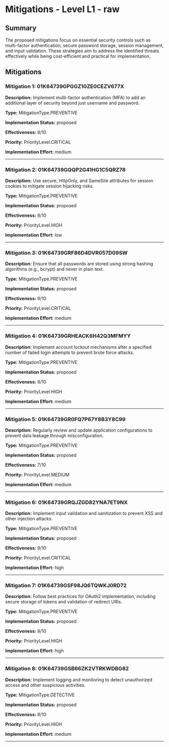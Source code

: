 # Mitigations - Level L1 - raw

## Summary

The proposed mitigations focus on essential security controls such as multi-factor authentication, secure password storage, session management, and input validation. These strategies aim to address the identified threats effectively while being cost-efficient and practical for implementation.

## Mitigations

### Mitigation 1: 01K64739GPGGZ10ZE0CEZV677X

**Description:** Implement multi-factor authentication (MFA) to add an additional layer of security beyond just username and password.

**Type:** MitigationType.PREVENTIVE

**Implementation Status:** proposed

**Effectiveness:** 9/10

**Priority:** PriorityLevel.CRITICAL

**Implementation Effort:** medium

---

### Mitigation 2: 01K64739GQQP2G41HG1C5QRZ78

**Description:** Use secure, HttpOnly, and SameSite attributes for session cookies to mitigate session hijacking risks.

**Type:** MitigationType.PREVENTIVE

**Implementation Status:** proposed

**Effectiveness:** 8/10

**Priority:** PriorityLevel.HIGH

**Implementation Effort:** low

---

### Mitigation 3: 01K64739GRF86D4DVR057D09SW

**Description:** Ensure that all passwords are stored using strong hashing algorithms (e.g., bcrypt) and never in plain text.

**Type:** MitigationType.PREVENTIVE

**Implementation Status:** proposed

**Effectiveness:** 9/10

**Priority:** PriorityLevel.CRITICAL

**Implementation Effort:** medium

---

### Mitigation 4: 01K64739GRHEACK6H42Q3MFMYY

**Description:** Implement account lockout mechanisms after a specified number of failed login attempts to prevent brute force attacks.

**Type:** MitigationType.PREVENTIVE

**Implementation Status:** proposed

**Effectiveness:** 8/10

**Priority:** PriorityLevel.HIGH

**Implementation Effort:** medium

---

### Mitigation 5: 01K64739GR0FQ7P67Y8B3Y8C99

**Description:** Regularly review and update application configurations to prevent data leakage through misconfiguration.

**Type:** MitigationType.PREVENTIVE

**Implementation Status:** proposed

**Effectiveness:** 7/10

**Priority:** PriorityLevel.MEDIUM

**Implementation Effort:** medium

---

### Mitigation 6: 01K64739GRQJZGD82YNA7ET9NX

**Description:** Implement input validation and sanitization to prevent XSS and other injection attacks.

**Type:** MitigationType.PREVENTIVE

**Implementation Status:** proposed

**Effectiveness:** 9/10

**Priority:** PriorityLevel.CRITICAL

**Implementation Effort:** high

---

### Mitigation 7: 01K64739GSF98JQ6TQWKJ0RD72

**Description:** Follow best practices for OAuth2 implementation, including secure storage of tokens and validation of redirect URIs.

**Type:** MitigationType.PREVENTIVE

**Implementation Status:** proposed

**Effectiveness:** 8/10

**Priority:** PriorityLevel.HIGH

**Implementation Effort:** high

---

### Mitigation 8: 01K64739GSB66ZK2VTRKWDBG82

**Description:** Implement logging and monitoring to detect unauthorized access and other suspicious activities.

**Type:** MitigationType.DETECTIVE

**Implementation Status:** proposed

**Effectiveness:** 8/10

**Priority:** PriorityLevel.HIGH

**Implementation Effort:** medium

---

